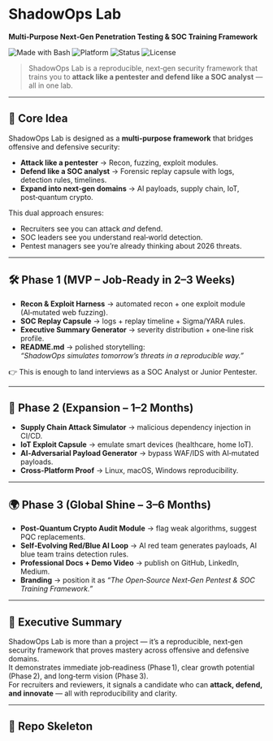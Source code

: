 # ShadowOps Lab
**Multi‑Purpose Next‑Gen Penetration Testing & SOC Training Framework**

![Made with Bash](https://img.shields.io/badge/Made%20with-Bash-1f425f.svg)
![Platform](https://img.shields.io/badge/Platform-Linux%20%7C%20macOS%20%7C%20Windows-blue)
![Status](https://img.shields.io/badge/Status-Active-success)
![License](https://img.shields.io/badge/License-MIT-lightgrey)

> ShadowOps Lab is a reproducible, next‑gen security framework that trains you to **attack like a pentester and defend like a SOC analyst** — all in one lab.

---

## 🎯 Core Idea
ShadowOps Lab is designed as a **multi‑purpose framework** that bridges offensive and defensive security:

- **Attack like a pentester** → Recon, fuzzing, exploit modules.  
- **Defend like a SOC analyst** → Forensic replay capsule with logs, detection rules, timelines.  
- **Expand into next‑gen domains** → AI payloads, supply chain, IoT, post‑quantum crypto.  

This dual approach ensures:  
- Recruiters see you can attack *and* defend.  
- SOC leaders see you understand real‑world detection.  
- Pentest managers see you’re already thinking about 2026 threats.  

---

## 🛠️ Phase 1 (MVP – Job‑Ready in 2–3 Weeks)
- **Recon & Exploit Harness** → automated recon + one exploit module (AI‑mutated web fuzzing).  
- **SOC Replay Capsule** → logs + replay timeline + Sigma/YARA rules.  
- **Executive Summary Generator** → severity distribution + one‑line risk profile.  
- **README.md** → polished storytelling:  
  *“ShadowOps simulates tomorrow’s threats in a reproducible way.”*  

👉 This is enough to land interviews as a SOC Analyst or Junior Pentester.  


---

## 🚀 Phase 2 (Expansion – 1–2 Months)
- **Supply Chain Attack Simulator** → malicious dependency injection in CI/CD.  
- **IoT Exploit Capsule** → emulate smart devices (healthcare, home IoT).  
- **AI‑Adversarial Payload Generator** → bypass WAF/IDS with AI‑mutated payloads.  
- **Cross‑Platform Proof** → Linux, macOS, Windows reproducibility.  

---

## 🌍 Phase 3 (Global Shine – 3–6 Months)
- **Post‑Quantum Crypto Audit Module** → flag weak algorithms, suggest PQC replacements.  
- **Self‑Evolving Red/Blue AI Loop** → AI red team generates payloads, AI blue team trains detection rules.  
- **Professional Docs + Demo Video** → publish on GitHub, LinkedIn, Medium.  
- **Branding** → position it as *“The Open‑Source Next‑Gen Pentest & SOC Training Framework.”*  

---

## 📌 Executive Summary
ShadowOps Lab is more than a project — it’s a reproducible, next‑gen security framework that proves mastery across offensive and defensive domains.  
It demonstrates immediate job‑readiness (Phase 1), clear growth potential (Phase 2), and long‑term vision (Phase 3).  
For recruiters and reviewers, it signals a candidate who can **attack, defend, and innovate** — all with reproducibility and clarity.

---

## 📂 Repo Skeleton
